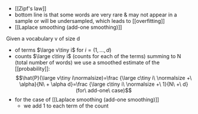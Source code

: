 - [[Zipf's law]]
- bottom line is that some words are very rare & may not appear in a sample or will be undersampled, which leads to [[overfitting]]
- [[Laplace smoothing (add-one smoothing)]]

Given a vocabulary v of size d 
- of terms $\large v\tiny i$ for $i=(1,...,d)$
- counts $\large c\tiny i$ (counts for each of the terms) summing to N (total number of words)
we use a smoothed estimate of the [[probability]]:
$$\hat{P}(\large v\tiny i\normalsize)=\frac {\large c\tiny i\ \normalsize +\ \alpha}{N\ + \alpha d}=\frac {\large c\tiny i\ \normalsize +\ 1}{N\ +\ d}(for\ add-one\ case)$$
- for the case of [[Laplace smoothing (add-one smoothing)]]
	- we add 1 to each term of the count